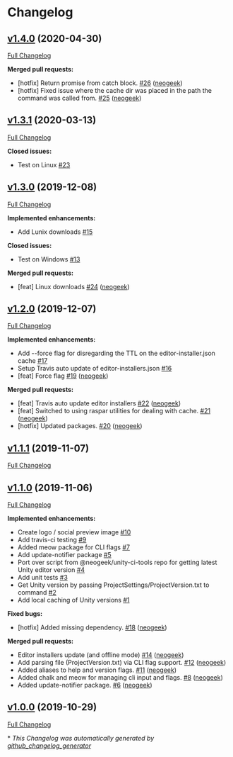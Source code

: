 # Changelog

## [v1.4.0](https://github.com/neogeek/get-unity/tree/v1.4.0) (2020-04-30)

[Full Changelog](https://github.com/neogeek/get-unity/compare/v1.3.1...v1.4.0)

**Merged pull requests:**

- \[hotfix\] Return promise from catch block. [\#26](https://github.com/neogeek/get-unity/pull/26) ([neogeek](https://github.com/neogeek))
- \[hotfix\] Fixed issue where the cache dir was placed in the path the command was called from. [\#25](https://github.com/neogeek/get-unity/pull/25) ([neogeek](https://github.com/neogeek))

## [v1.3.1](https://github.com/neogeek/get-unity/tree/v1.3.1) (2020-03-13)

[Full Changelog](https://github.com/neogeek/get-unity/compare/v1.3.0...v1.3.1)

**Closed issues:**

- Test on Linux [\#23](https://github.com/neogeek/get-unity/issues/23)

## [v1.3.0](https://github.com/neogeek/get-unity/tree/v1.3.0) (2019-12-08)

[Full Changelog](https://github.com/neogeek/get-unity/compare/v1.2.0...v1.3.0)

**Implemented enhancements:**

- Add Lunix downloads [\#15](https://github.com/neogeek/get-unity/issues/15)

**Closed issues:**

- Test on Windows [\#13](https://github.com/neogeek/get-unity/issues/13)

**Merged pull requests:**

- \[feat\] Linux downloads [\#24](https://github.com/neogeek/get-unity/pull/24) ([neogeek](https://github.com/neogeek))

## [v1.2.0](https://github.com/neogeek/get-unity/tree/v1.2.0) (2019-12-07)

[Full Changelog](https://github.com/neogeek/get-unity/compare/v1.1.1...v1.2.0)

**Implemented enhancements:**

- Add --force flag for disregarding the TTL on the editor-installer.json cache [\#17](https://github.com/neogeek/get-unity/issues/17)
- Setup Travis auto update of editor-installers.json [\#16](https://github.com/neogeek/get-unity/issues/16)
- \[feat\] Force flag [\#19](https://github.com/neogeek/get-unity/pull/19) ([neogeek](https://github.com/neogeek))

**Merged pull requests:**

- \[feat\] Travis auto update editor installers [\#22](https://github.com/neogeek/get-unity/pull/22) ([neogeek](https://github.com/neogeek))
- \[feat\] Switched to using raspar utilities for dealing with cache. [\#21](https://github.com/neogeek/get-unity/pull/21) ([neogeek](https://github.com/neogeek))
- \[hotfix\] Updated packages. [\#20](https://github.com/neogeek/get-unity/pull/20) ([neogeek](https://github.com/neogeek))

## [v1.1.1](https://github.com/neogeek/get-unity/tree/v1.1.1) (2019-11-07)

[Full Changelog](https://github.com/neogeek/get-unity/compare/v1.1.0...v1.1.1)

## [v1.1.0](https://github.com/neogeek/get-unity/tree/v1.1.0) (2019-11-06)

[Full Changelog](https://github.com/neogeek/get-unity/compare/v1.0.0...v1.1.0)

**Implemented enhancements:**

- Create logo / social preview image [\#10](https://github.com/neogeek/get-unity/issues/10)
- Add travis-ci testing [\#9](https://github.com/neogeek/get-unity/issues/9)
- Added meow package for CLI flags  [\#7](https://github.com/neogeek/get-unity/issues/7)
- Add update-notifier package [\#5](https://github.com/neogeek/get-unity/issues/5)
- Port over script from @neogeek/unity-ci-tools repo for getting latest Unity editor version [\#4](https://github.com/neogeek/get-unity/issues/4)
- Add unit tests [\#3](https://github.com/neogeek/get-unity/issues/3)
- Get Unity version by passing ProjectSettings/ProjectVersion.txt to command [\#2](https://github.com/neogeek/get-unity/issues/2)
- Add local caching of Unity versions [\#1](https://github.com/neogeek/get-unity/issues/1)

**Fixed bugs:**

- \[hotfix\] Added missing dependency. [\#18](https://github.com/neogeek/get-unity/pull/18) ([neogeek](https://github.com/neogeek))

**Merged pull requests:**

- Editor installers update \(and offline mode\) [\#14](https://github.com/neogeek/get-unity/pull/14) ([neogeek](https://github.com/neogeek))
- Add parsing file \(ProjectVersion.txt\) via CLI flag support. [\#12](https://github.com/neogeek/get-unity/pull/12) ([neogeek](https://github.com/neogeek))
- Added aliases to help and version flags. [\#11](https://github.com/neogeek/get-unity/pull/11) ([neogeek](https://github.com/neogeek))
- Added chalk and meow for managing cli input and flags. [\#8](https://github.com/neogeek/get-unity/pull/8) ([neogeek](https://github.com/neogeek))
- Added update-notifier package. [\#6](https://github.com/neogeek/get-unity/pull/6) ([neogeek](https://github.com/neogeek))

## [v1.0.0](https://github.com/neogeek/get-unity/tree/v1.0.0) (2019-10-29)

[Full Changelog](https://github.com/neogeek/get-unity/compare/a3395b7fbc87e0fb30274acd52940f66095de36f...v1.0.0)



\* *This Changelog was automatically generated by [github_changelog_generator](https://github.com/github-changelog-generator/github-changelog-generator)*
